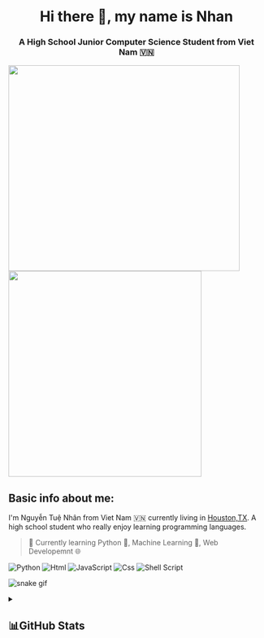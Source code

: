 <div align="center">
    <h1>Hi there 👋, my name is Nhan</h1>
    <h3></h3>
</div>
 
<div align="center">
    <h3>A High School Junior Computer Science Student from Viet Nam 🇻🇳</h3>
</div>

<img src="https://raw.githubusercontent.com/iamverysimp1e/iamverysimp1e/main/assets/gif1.gif" allign='left' width="455" height="405"/> <img src="https://raw.githubusercontent.com/iamverysimp1e/iamverysimp1e/main/assets/giphy.gif" allign='right' width="380" height="405"/> 

## Basic info about me:

I'm Nguyễn Tuệ Nhân from Viet Nam 🇻🇳 currently living in [Houston,TX](https://duckduckgo.com/?q=Houston%2CTX&ia=web&iaxm=about&iax=images). A high school student who really enjoy learning programming languages.

> 🌱 Currently learning Python 🐍, Machine Learning 🤖, Web Developemnt 🌐

![Python](https://img.shields.io/badge/python-3670A0?style=for-the-badge&logo=python&logoColor=ffdd54)
![Html](https://img.shields.io/badge/HTML5-E34F26?style=for-the-badge&logo=html5&logoColor=white)
![JavaScript](https://img.shields.io/badge/javascript-%23323330.svg?style=for-the-badge&logo=javascript&logoColor=%23F7DF1E)
![Css](https://img.shields.io/badge/CSS3-1572B6?style=for-the-badge&logo=css3&logoColor=white)
![Shell Script](https://img.shields.io/badge/shell_script-%23121011.svg?style=for-the-badge&logo=gnu-bash&logoColor=white)

![snake gif](https://github.com/iamverysimp1e/iamverysimp1e/blob/output/github-contribution-grid-snake.svg)

<details><summary> <h2> 📊GitHub Stats </h2> </summary><blockquote>

<!-- Github Trophy -->
<div align="center">
  <table>
    <tr>
      <td><a href="#--------"><img align="center" alt="GitHub Trophy" src="https://github-trophies.vercel.app/?username=iamverysimp1e&rank=SECRET,SSS,SS,S,AAA,AA,A&row=2&column=3&margin-w=15&margin-h=15&no-frame=true&theme=radical"></a></td>
    </tr>
  </table>
</div>

<!-- Github Stats -->
<div align="center">
  <table>
    <tr>
      <td><a href="#--------"><img height="137px" align="center" alt="GitHub Stats" src="https://github-readme-stats.vercel.app/api?username=iamverysimp1e&count_private=true&show_icons=true&include_all_commits=true&line_height=21&hide_border=true&theme=radical"/></a></td>
      <td><a href="#--------"><img height="137px" align="center" alt="Top Language" src="https://github-readme-stats.vercel.app/api/top-langs/?username=iamverysimp1e&layout=compact&line_height=21&hide_border=true&theme=radical"/></a></td>
    </tr>
  </table>
</div>

</details>
</div>
